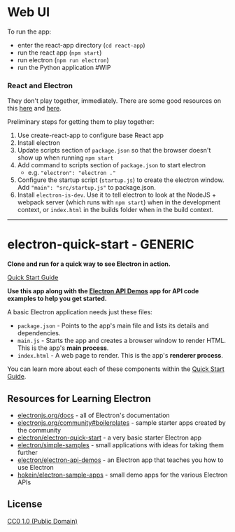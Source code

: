 # Web UI

To run the app:

- enter the react-app directory (`cd react-app`)
- run the react app (`npm start`)
- run electron (`npm run electron`)
- run the Python application #WIP

### React and Electron 

They don't play together, immediately. There are some good resources on this [here](https://jsmanifest.com/create-your-first-react-desktop-application-in-electron-with-hot-reload/) and [here](https://medium.com/@johndyer24/building-a-production-electron-create-react-app-application-with-shared-code-using-electron-builder-c1f70f0e2649).

Preliminary steps for getting them to play together: 

1. Use create-react-app to configure base React app
2. Install electron
4. Update scripts section of `package.json` so that the browser doesn't show up when running `npm start`
5. Add command to scripts section of `package.json` to start electron
    - e.g. `"electron": "electron ."`
3. Configure the startup script (`startup.js`) to create the electron window. Add `"main": "src/startup.js"` to package.json. 
1. Install `electron-is-dev`. Use it to tell electron to look at the NodeJS + webpack server (which runs with `npm start`) when in the development context, or `index.html` in the builds folder when in the build context.  

---

# electron-quick-start - GENERIC

**Clone and run for a quick way to see Electron in action.**

[Quick Start Guide](https://electronjs.org/docs/tutorial/quick-start) 

**Use this app along with the [Electron API Demos](https://electronjs.org/#get-started) app for API code examples to help you get started.**

A basic Electron application needs just these files:

- `package.json` - Points to the app's main file and lists its details and dependencies.
- `main.js` - Starts the app and creates a browser window to render HTML. This is the app's **main process**.
- `index.html` - A web page to render. This is the app's **renderer process**.

You can learn more about each of these components within the [Quick Start Guide](https://electronjs.org/docs/tutorial/quick-start).

## Resources for Learning Electron

- [electronjs.org/docs](https://electronjs.org/docs) - all of Electron's documentation
- [electronjs.org/community#boilerplates](https://electronjs.org/community#boilerplates) - sample starter apps created by the community
- [electron/electron-quick-start](https://github.com/electron/electron-quick-start) - a very basic starter Electron app
- [electron/simple-samples](https://github.com/electron/simple-samples) - small applications with ideas for taking them further
- [electron/electron-api-demos](https://github.com/electron/electron-api-demos) - an Electron app that teaches you how to use Electron
- [hokein/electron-sample-apps](https://github.com/hokein/electron-sample-apps) - small demo apps for the various Electron APIs

## License

[CC0 1.0 (Public Domain)](LICENSE.md)
